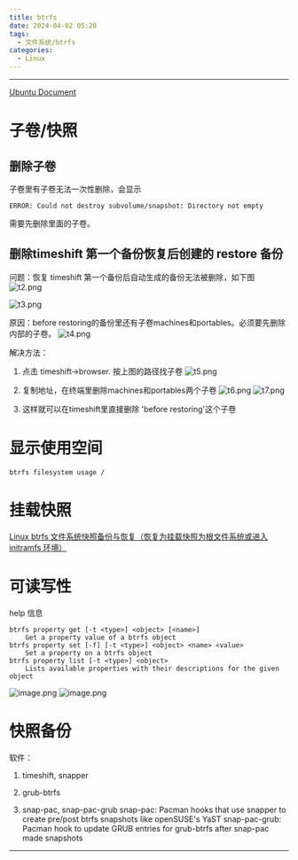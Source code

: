 ```yaml
---
title: btrfs
date: 2024-04-02 05:20
tags:
  - 文件系统/btrfs
categories:
  - Linux
---
```


---

[Ubuntu Document](https://help.ubuntu.com/community/btrfs)
# 子卷/快照
## 删除子卷
子卷里有子卷无法一次性删除，会显示
```shell
ERROR: Could not destroy subvolume/snapshot: Directory not empty
```
需要先删除里面的子卷。
## 删除timeshift 第一个备份恢复后创建的 restore 备份

问题：恢复 timeshift 第一个备份后自动生成的备份无法被删除，如下图
![t2.png](https://illyber-images.oss-cn-chengdu.aliyuncs.com/t2.png)

![t3.png](https://illyber-images.oss-cn-chengdu.aliyuncs.com/t3.png)


原因：before restoring的备份里还有子卷machines和portables。必须要先删除内部的子卷。
![t4.png](https://illyber-images.oss-cn-chengdu.aliyuncs.com/t4.png)

解决方法：
1. 点击 timeshift->browser. 按上图的路径找子卷
![t5.png](https://illyber-images.oss-cn-chengdu.aliyuncs.com/t5.png)

2. 复制地址，在终端里删除machines和portables两个子卷
![t6.png](https://illyber-images.oss-cn-chengdu.aliyuncs.com/t6.png)
![t7.png](https://illyber-images.oss-cn-chengdu.aliyuncs.com/t7.png)

3. 这样就可以在timeshift里直接删除 'before restoring'这个子卷

# 显示使用空间
```shell
btrfs filesystem usage /
```
# 挂载快照
[Linux btrfs 文件系统快照备份与恢复（恢复为挂载快照为根文件系统或进入 initramfs 环境）](https://www.learndiary.com/2021/11/btrfs-snapshot-restore/)

# 可读写性
help 信息
```shell
btrfs property get [-t <type>] <object> [<name>]
    Get a property value of a btrfs object
btrfs property set [-f] [-t <type>] <object> <name> <value>
    Set a property on a btrfs object
btrfs property list [-t <type>] <object>
    Lists available properties with their descriptions for the given object
```
![image.png](https://illyber-images.oss-cn-chengdu.aliyuncs.com/202311221559934.png)
![image.png](https://illyber-images.oss-cn-chengdu.aliyuncs.com/202311221602960.png)

# 快照备份
软件：
1. timeshift, snapper
2. grub-btrfs

3. snap-pac, snap-pac-grub
snap-pac: Pacman hooks that use snapper to create pre/post btrfs snapshots like openSUSE's YaST
snap-pac-grub: Pacman hook to update GRUB entries for grub-btrfs after snap-pac made snapshots




---

